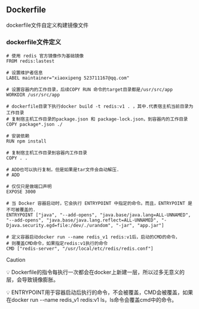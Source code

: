 ## Dockerfile

dockerfile文件自定义构建镜像文件

### dockerfile文件定义

```shell
# 使用 redis 官方镜像作为基础镜像
FROM redis:lastest

# 设置维护者信息
LABEL maintainer="xiaoxipeng 523711167@qq.com"

# 设置容器内的工作目录，后续COPY RUN 命令的target目录都是/usr/src/app
WORKDIR /usr/src/app

# dockerfile目录下执行docker build -t redis:v1 . ，其中.代表宿主机当前目录为工作目录
# 复制宿主机工作目录的package.json 和 package-lock.json，到容器内的工作目录
COPY package*.json ./

# 安装依赖
RUN npm install

# 复制宿主机工作目录到容器内工作目录
COPY . .

# ADD也可以执行复制，但是如果是tar文件会自动解压.
# ADD

# 仅仅只是做端口声明
EXPOSE 3000

# 当 Docker 容器启动时，它会执行 ENTRYPOINT 中指定的命令。而且，ENTRYPOINT 是不可被覆盖的.
ENTRYPOINT ["java", "--add-opens", "java.base/java.lang=ALL-UNNAMED", "--add-opens", "java.base/java.lang.reflect=ALL-UNNAMED", "-Djava.security.egd=file:/dev/./urandom", "-jar", "app.jar"]

# 定义容器启动docker run --name redis_v1 redis:v1后，启动的CMD的命令，
# 则覆盖CMD命令，如果指定redis:v1执行的命令
CMD ["redis-server", "/usr/local/etc/redis/redis.conf"]
```

> [!CAUTION]
>
> 💡 Dockerfile的指令每执行一次都会在docker上新建一层，所以过多无意义的层，会导致镜像膨胀。
>
> 💡 ENTRYPOINT用于容器启动后执行的命令，不会被覆盖，CMD会被覆盖，如果在docker run --name redis_v1 redis:v1 ls，ls命令会覆盖cmd中的命令。

